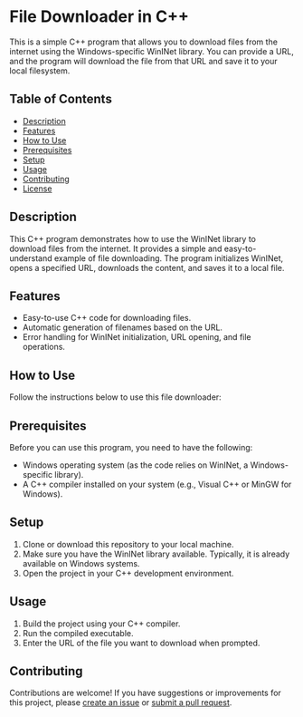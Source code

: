 # File Downloader in C++

This is a simple C++ program that allows you to download files from the internet using the Windows-specific WinINet library. You can provide a URL, and the program will download the file from that URL and save it to your local filesystem.

## Table of Contents
- [Description](#description)
- [Features](#features)
- [How to Use](#how-to-use)
- [Prerequisites](#prerequisites)
- [Setup](#setup)
- [Usage](#usage)
- [Contributing](#contributing)
- [License](#license)

## Description

This C++ program demonstrates how to use the WinINet library to download files from the internet. It provides a simple and easy-to-understand example of file downloading. The program initializes WinINet, opens a specified URL, downloads the content, and saves it to a local file.

## Features

- Easy-to-use C++ code for downloading files.
- Automatic generation of filenames based on the URL.
- Error handling for WinINet initialization, URL opening, and file operations.

## How to Use

Follow the instructions below to use this file downloader:

## Prerequisites

Before you can use this program, you need to have the following:

- Windows operating system (as the code relies on WinINet, a Windows-specific library).
- A C++ compiler installed on your system (e.g., Visual C++ or MinGW for Windows).

## Setup

1. Clone or download this repository to your local machine.
2. Make sure you have the WinINet library available. Typically, it is already available on Windows systems.
3. Open the project in your C++ development environment.

## Usage

1. Build the project using your C++ compiler.
2. Run the compiled executable.
3. Enter the URL of the file you want to download when prompted.

## Contributing

Contributions are welcome! If you have suggestions or improvements for this project, please [create an issue](https://github.com/your/repository/issues) or [submit a pull request](https://github.com/your/repository/pulls).
